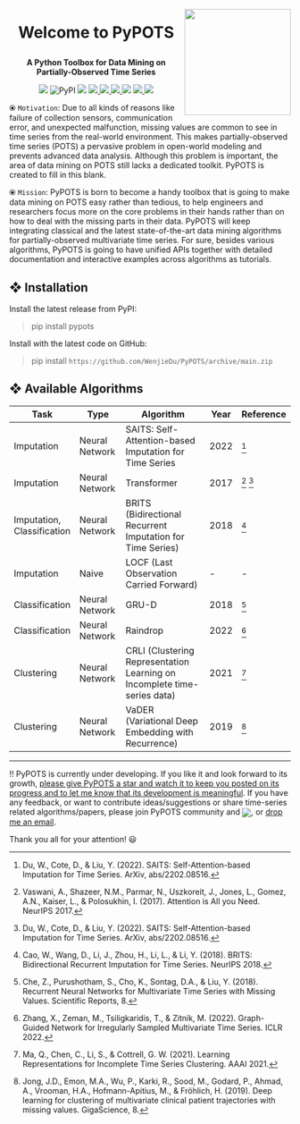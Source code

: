 <a href='https://github.com/WenjieDu/PyPOTS'><img src='https://raw.githubusercontent.com/WenjieDu/PyPOTS/main/docs/figs/PyPOTS%20logo.svg?sanitize=true' width='190' align='right' /></a>

# <p align='center'>Welcome to PyPOTS</p>
**<p align='center'>A Python Toolbox for Data Mining on Partially-Observed Time Series</p>**

<p align='center'>
    <!-- Python version -->
    <img src='https://img.shields.io/badge/python-v3-yellowgreen'>
    <!-- PyPI version -->
    <img alt="PyPI" src="https://img.shields.io/pypi/v/pypots?color=green&label=PyPI">
    <!-- License -->
    <img src='https://img.shields.io/badge/License-GPL--v3-green?color=79C641'>
    <!-- GitHub Testing -->
    <a alt='GitHub Testing' href='https://github.com/WenjieDu/PyPOTS/actions/workflows/testing.yml'> 
        <img src='https://github.com/WenjieDu/PyPOTS/actions/workflows/testing.yml/badge.svg'>
    </a>
    <!-- Coveralls report -->
    <a alt='Coveralls report' href='https://coveralls.io/github/WenjieDu/PyPOTS'> 
        <img src='https://coveralls.io/repos/github/WenjieDu/PyPOTS/badge.svg'>
    </a>
    <!-- PyPI download number -->
    <a alt='PyPI download number' href='https://pypi.org/project/pypots'>
        <img src='https://static.pepy.tech/personalized-badge/pypots?period=total&units=international_system&left_color=grey&right_color=blue&left_text=Total Downloads'>
    </a>
    <!-- Visit number -->
    <img src='https://hits.seeyoufarm.com/api/count/incr/badge.svg?url=https%3A%2F%2Fgithub.com%2FPyPOTS%2FPyPOTS&count_bg=%23009A0A&title_bg=%23555555&icon=&icon_color=%23E7E7E7&title=Visits&edge_flat=false'>
    <!-- Chat in Discussions -->
    <a alt='GitHub Discussions' href='https://github.com/WenjieDu/PyPOTS/discussions'>
        <img src='https://img.shields.io/badge/Chat-in_Discussions-green?logo=github&color=60A98D'>
    </a>
    <!-- Code of Conduct -->
    <a alt='CODE_OF_CONDUCT' href='CODE_OF_CONDUCT.md'> 
        <img src='https://img.shields.io/badge/Contributor%20Covenant-v2.1-4baaaa.svg'>
    </a>
</p>

⦿ `Motivation`: Due to all kinds of reasons like failure of collection sensors, communication error, and unexpected malfunction, missing values are common to see in time series from the real-world environment. This makes partially-observed time series (POTS) a pervasive problem in open-world modeling and prevents advanced data analysis. Although this problem is important, the area of data mining on POTS still lacks a dedicated toolkit. PyPOTS is created to fill in this blank.

⦿ `Mission`: PyPOTS is born to become a handy toolbox that is going to make data mining on POTS easy rather than tedious, to help engineers and researchers focus more on the core problems in their hands rather than on how to deal with the missing parts in their data. PyPOTS will keep integrating classical and the latest state-of-the-art data mining algorithms for partially-observed multivariate time series. For sure, besides various algorithms, PyPOTS is going to have unified APIs together with detailed documentation and interactive examples across algorithms as tutorials.

## ❖ Installation
Install the latest release from PyPI: 
> pip install pypots

Install with the latest code on GitHub: 
> pip install `https://github.com/WenjieDu/PyPOTS/archive/main.zip`

## ❖ Available Algorithms
| Task                          | Type           | Algorithm                                                                | Year | Reference |        
|-------------------------------|----------------|--------------------------------------------------------------------------|------|-----------|
| Imputation                    | Neural Network | SAITS: Self-Attention-based Imputation for Time Series                   | 2022 | [^1]      |
| Imputation                    | Neural Network | Transformer                                                              | 2017 | [^2] [^1] |
| Imputation,<br>Classification | Neural Network | BRITS (Bidirectional Recurrent Imputation for Time Series)               | 2018 | [^3]      |
| Imputation                    | Naive          | LOCF (Last Observation Carried Forward)                                  | -    | -         |
| Classification                | Neural Network | GRU-D                                                                    | 2018 | [^4]      |
| Classification                | Neural Network | Raindrop                                                                 | 2022 | [^5]      |
| Clustering                    | Neural Network | CRLI (Clustering Representation Learning on Incomplete time-series data) | 2021 | [^6]      |
| Clustering                    | Neural Network | VaDER (Variational Deep Embedding with Recurrence)                       | 2019 | [^7]      |

---
‼️ PyPOTS is currently under developing. If you like it and look forward to its growth, <ins>please give PyPOTS a star and watch it to keep you posted on its progress and to let me know that its development is meaningful</ins>. If you have any feedback, or want to contribute ideas/suggestions or share time-series related algorithms/papers, please join PyPOTS community and <a alt='GitHub Discussions' href='https://github.com/WenjieDu/PyPOTS/discussions'><img align='center' src='https://img.shields.io/badge/Chat-in_Discussions-green?logo=github&color=60A98D'></a>, or [drop me an email](mailto:wenjay.du@gmail.com).

Thank you all for your attention! 😃

[^1]: Du, W., Cote, D., & Liu, Y. (2022). SAITS: Self-Attention-based Imputation for Time Series. ArXiv, abs/2202.08516.
[^2]: Vaswani, A., Shazeer, N.M., Parmar, N., Uszkoreit, J., Jones, L., Gomez, A.N., Kaiser, L., & Polosukhin, I. (2017). Attention is All you Need. NeurIPS 2017.
[^3]: Cao, W., Wang, D., Li, J., Zhou, H., Li, L., & Li, Y. (2018). BRITS: Bidirectional Recurrent Imputation for Time Series. NeurIPS 2018.
[^4]: Che, Z., Purushotham, S., Cho, K., Sontag, D.A., & Liu, Y. (2018). Recurrent Neural Networks for Multivariate Time Series with Missing Values. Scientific Reports, 8.
[^5]: Zhang, X., Zeman, M., Tsiligkaridis, T., & Zitnik, M. (2022). Graph-Guided Network for Irregularly Sampled Multivariate Time Series. ICLR 2022.
[^6]: Ma, Q., Chen, C., Li, S., & Cottrell, G. W. (2021). Learning Representations for Incomplete Time Series Clustering. AAAI 2021.
[^7]: Jong, J.D., Emon, M.A., Wu, P., Karki, R., Sood, M., Godard, P., Ahmad, A., Vrooman, H.A., Hofmann-Apitius, M., & Fröhlich, H. (2019). Deep learning for clustering of multivariate clinical patient trajectories with missing values. GigaScience, 8.